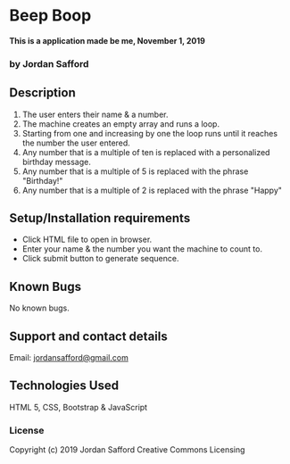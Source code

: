 # Beep Boop

#### This is a application made be me, November 1, 2019

### by Jordan Safford

## Description

1. The user enters their name & a number.
2. The machine creates an empty array and runs a loop.
3. Starting from one and increasing by one the loop runs until it reaches the number the user entered.
4. Any number that is a multiple of ten is replaced with a personalized birthday message.
5. Any number that is a multiple of 5 is replaced with the phrase "Birthday!"
6. Any number that is a multiple of 2 is replaced with the phrase "Happy"

## Setup/Installation requirements

* Click HTML file to open in browser.
* Enter your name & the number you want the machine to count to.
* Click submit button to generate sequence.

## Known Bugs

<!-- Zero is being counted as a factor of ten, probably due to using the modulus formula. -->
No known bugs.

## Support and contact details

Email: jordansafford@gmail.com

## Technologies Used

HTML 5, CSS, Bootstrap & JavaScript

### License


Copyright (c) 2019 Jordan Safford Creative Commons Licensing
